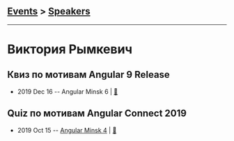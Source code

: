 ## [Events](../README.md) > [Speakers](../speakers.md)
---

# Виктория Рымкевич

## Квиз по мотивам Angular 9 Release
- 2019 Dec 16 -- Angular Minsk 6  | [:notebook:](https://docs.google.com/presentation/d/109d-TPglwRAFBCw-zUCa0ZSoKIaQpvQ0A7worwHb9FI/edit#slide=id.p)  
## Quiz по мотивам Angular Connect 2019
- 2019 Oct 15 -- [Angular Minsk 4](https://youtu.be/dZuLBjFu2Is)  | [:notebook:](https://docs.google.com/presentation/d/1BYCr0scLL_uuuJgJQzYLxSQHn07tbAswqPTXspoMojg)  
